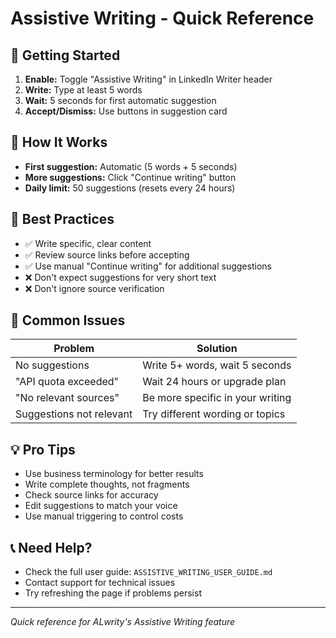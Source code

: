 # Assistive Writing - Quick Reference

## 🚀 Getting Started
1. **Enable:** Toggle "Assistive Writing" in LinkedIn Writer header
2. **Write:** Type at least 5 words
3. **Wait:** 5 seconds for first automatic suggestion
4. **Accept/Dismiss:** Use buttons in suggestion card

## 📝 How It Works
- **First suggestion:** Automatic (5 words + 5 seconds)
- **More suggestions:** Click "Continue writing" button
- **Daily limit:** 50 suggestions (resets every 24 hours)

## 🎯 Best Practices
- ✅ Write specific, clear content
- ✅ Review source links before accepting
- ✅ Use manual "Continue writing" for additional suggestions
- ❌ Don't expect suggestions for very short text
- ❌ Don't ignore source verification

## 🔧 Common Issues
| Problem | Solution |
|---------|----------|
| No suggestions | Write 5+ words, wait 5 seconds |
| "API quota exceeded" | Wait 24 hours or upgrade plan |
| "No relevant sources" | Be more specific in your writing |
| Suggestions not relevant | Try different wording or topics |

## 💡 Pro Tips
- Use business terminology for better results
- Write complete thoughts, not fragments
- Check source links for accuracy
- Edit suggestions to match your voice
- Use manual triggering to control costs

## 📞 Need Help?
- Check the full user guide: `ASSISTIVE_WRITING_USER_GUIDE.md`
- Contact support for technical issues
- Try refreshing the page if problems persist

---
*Quick reference for ALwrity's Assistive Writing feature*
